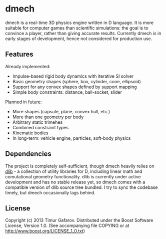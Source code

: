 dmech
=====
dmech is a real-time 3D physics engine written in D language. It is more suitable for computer games than scientific simulations: the goal is to convince a player, rather than giving accurate results. Currently dmech is in early stages of development, hence not considered for production use.

Features
--------
Already implemented:
* Impulse-based rigid body dynamics with iterative SI solver
* Basic geometry shapes (sphere, box, cylinder, cone, ellipsoid)
* Support for any convex shapes defined by support mapping
* Simple body constraints: distance, ball-socket, slider

Planned in future:
* More shapes (capsule, plane, convex hull, etc.)
* More than one geometry per body
* Arbitrary static trimehes
* Combined constraint types
* Kinematic bodies
* In long-term: vehicle engine, particles, soft-body physics

Dependencies
------------
The project is completely self-sufficient, though dmech heavily relies on [dlib](http://github.com/gecko0307/dlib) - a collection of utility libraries for D, including linear math and comutational geometry functionality. dlib is currently under active development and has no stable release yet, so dmech comes with a compatible version of dlib source tree bundled. I try to sync the codebase timely, but dmech occasionally lags behind.

License
-------
Copyright (c) 2013 Timur Gafarov.
Distributed under the Boost Software License, Version 1.0. (See accompanying file COPYING or at http://www.boost.org/LICENSE_1_0.txt)



